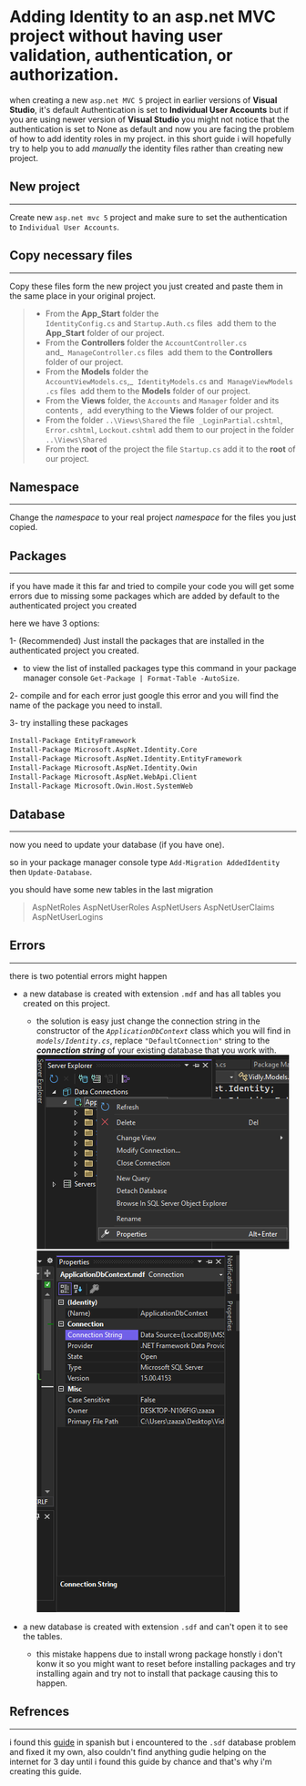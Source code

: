 # Adding Identity to an asp.net MVC project without having user validation, authentication, or authorization.

when creating a new `asp.net MVC 5` project in earlier versions of **Visual Studio**, it's default Authentication is set to **Individual User Accounts** but if you are using newer version of **Visual Studio** you might not notice that the authentication is set to None as default and now you are facing the problem of how to add identity roles in my project. 
in this short guide i will hopefully try to help you to add *manually* the identity files rather than creating new project.

## New project
---
Create new `asp.net mvc 5` project and make sure to set the authentication to `Individual User Accounts`.

## Copy necessary files
---
Copy these files form the new project you just created and paste them in the same place in your original project.
> - From the **App_Start** folder the `IdentityConfig.cs` and `Startup.Auth.cs` files  add them to the **App_Start** folder of our project.
> - From the **Controllers** folder the `AccountController.cs` and_  `ManageController.cs` files  add them to the **Controllers** folder of our project.
> - From the **Models** folder the `AccountViewModels.cs`,_  `IdentityModels.cs` and  `ManageViewModels.cs` files  add them to the **Models** folder of our project.
> - From the **Views** folder, the `Accounts` and `Manager` folder and its contents _,_  add everything to the **Views** folder of our project.
> - From the folder `..\Views\Shared` the file  `_LoginPartial.cshtml`, `Error.cshtml`, `Lockout.cshtml` add them to our project in the folder `..\Views\Shared`
> - From the **root** of the project the file `Startup.cs` add it to the **root** of our project.

## Namespace
---
Change the _namespace_ to your real project _namespace_ for the files you just copied.

## Packages
---
if you have made it this far and tried to compile your code you will get some errors due to missing some packages which are added by default to the authenticated project you created

 here we have 3 options:

1- (Recommended) Just install the packages that are installed in the authenticated project you created.
* to view the list of installed packages type this command in your package manager console
`Get-Package | Format-Table -AutoSize`.

2- compile and for each error just google this error and you will find the name of the package you need to install.

3- try installing these packages
```
Install-Package EntityFramework
Install-Package Microsoft.AspNet.Identity.Core
Install-Package Microsoft.AspNet.Identity.EntityFramework
Install-Package Microsoft.AspNet.Identity.Owin
Install-Package Microsoft.AspNet.WebApi.Client
Install-Package Microsoft.Owin.Host.SystemWeb
```

## Database
---
now you need to update your database (if you have one).

so in your package manager console type `Add-Migration AddedIdentity` then `Update-Database`.

you should have some new tables in the last migration
>AspNetRoles
>AspNetUserRoles
>AspNetUsers
>AspNetUserClaims
>AspNetUserLogins

## Errors
---
there is two potential errors might happen

- a new database is created with extension `.mdf` and has all tables you created on this project.
	 - the solution is easy just change the connection string in the constructor of the _`ApplicationDbContext`_ class which you will find in  _`models/Identity.cs`_, replace `"DefaultConnection"` string to the **_connection string_** of your existing database that you work with.
	 ![database](./db.png "database properties") ![properties](./prop.png "copy connection str")
	   
- a new database is created with extension `.sdf` and can't open it to see the tables.
	- this mistake happens due to install wrong package honstly i don't konw it so you might want to reset before installing packages and try installing again and try not to install that package causing this to happen.

## Refrences
---
i found this [guide](https://chiroldes.wordpress.com/2015/04/02/agregando-asp-net-identity-a-un-proyecto-mvc-sin-validacion-autenticacion-o-autorizacion-de-usuarios/comment-page-1/?unapproved=38&moderation-hash=0682a451f79f3ea799c95c485f418977#comment-38) in spanish but i encountered to the `.sdf` database problem and fixed it my own, also couldn't find anything gudie helping on the internet for 3 day until i found this guide by chance and that's why i'm creating this guide.
